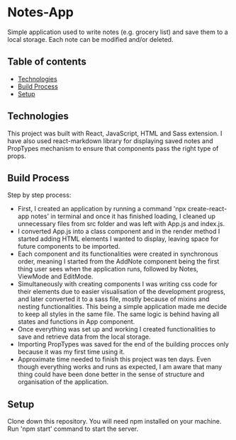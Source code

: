 # Notes-App
Simple application used to write notes (e.g. grocery list) and save them to a local storage. Each note can be modified and/or deleted.
## Table of contents
* [Technologies](#technologies)
* [Build Process](#build-process)
* [Setup](#setup)

## Technologies
This project was built with React, JavaScript, HTML and Sass extension. I have also used react-markdown library for displaying saved notes and PropTypes mechanism to ensure that components pass the right type of props.

## Build Process
Step by step process:
* First, I created an application by running a command 'npx create-react-app notes' in terminal and once it has finished loading, I cleaned up unnecessary files from src folder and was left with App.js and index.js.
* I converted App.js into a class component and in the render method I started adding HTML elements I wanted to display, leaving space for future components to be imported.
* Each component and its functionalities were created in synchronous order, meaning I started from the AddNote component being the first thing user sees when the application runs, followed by Notes, ViewMode and EditMode.
* Simultaneously with creating components I was writing css code for their elements due to easier visualisation of the development progress, and later converted it to a sass file, mostly because of mixins and nesting functionalities. This being a simple application made me decide to keep all styles in the same file. The same logic is behind having all states and functions in App component.
* Once everything was set up and working I created functionalities to save and retrieve data from the local storage.
* Importing PropTypes was saved for the end of the building procces only because it was my first time using it.
* Approximate time needed to finish this project was ten days. Even though everything works and runs as expected, I am aware that many thing could have been done better in the sense of structure and organisation of the application.

## Setup
Clone down this repository. You will need npm installed on your machine. Run 'npm start' command to start the server.

